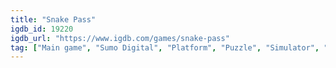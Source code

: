 ```yaml
---
title: "Snake Pass"
igdb_id: 19220
igdb_url: "https://www.igdb.com/games/snake-pass"
tag: ["Main game", "Sumo Digital", "Platform", "Puzzle", "Simulator", "Adventure", "Indie", "Arcade", "Single player", "Third person", "Action", "Kids"]
---
```

